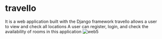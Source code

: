 # travello
It is a web application built with the Django framework
travello allows a user to view and check all locations
A user can register, login, and check the availability of
rooms in this application
![web5](https://user-images.githubusercontent.com/121161135/209180243-19ac81f2-148f-4d45-9dec-007737c07b2a.png)
